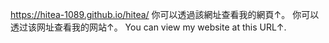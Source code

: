 https://hitea-1089.github.io/hitea/
你可以透過該網址查看我的網頁↑。
你可以透过该网址查看我的网站↑。
You can view my website at this URL↑.
